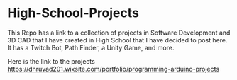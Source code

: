 # High-School-Projects
This Repo has a link to a collection of projects in Software Development and 3D CAD that I have created in High School that I have decided to post here. It has a Twitch Bot, Path Finder, a Unity Game, and more. 

Here is the link to the projects https://dhruvad201.wixsite.com/portfolio/programming-arduino-projects
